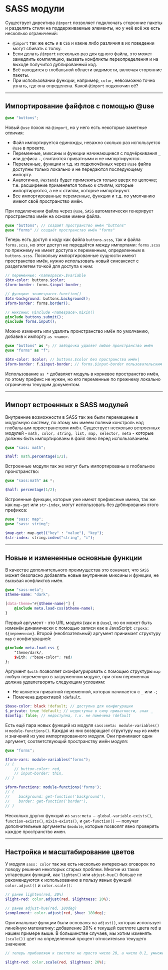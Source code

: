 # SASS модули

Существует директива `@import` позволяет подключать сторонние пакеты и разделять стили на поддерживаемые элементы, но у неё всё же есть несколько ограничений: 

* `@import` так же есть и в `CSS` и какие либо различия в их поведении могут сбивать с толку.
* Если делать `@import` несколько раз для одного файла, это может замедлить компиляцию, вызвать конфликты переопределения и на выходе получится дублированный код.
* Всё находится в глобальной области видимости, включая сторонние пакеты.
* При использовании функции, например, `color`, невозможно точно узнать, где она определена. Какой `@import` подключил её?

***

## Импортирование файфлов с помощью @use

```scss
@use "buttons";
```

Новый `@use` похож на `@import`, но у него есть некоторые заметные отличия: 

* Файл импортируется единожды, неважно сколько раз используется `@use` в проекте.
* Переменные, миксины и функции начинающиеся с подчёркивания `_` или дефиса `-`, считаются приватными и не импортируются.
* Переменные, функции и т.д. из подключённых через `@use` файла доступны только локально и не передаются последующему импорту.
* Аналогично, `@extends` будет применяться только вверх по цепочке; т.е. расширение применяется только к стилям, которые импортируются, а не к стилям, которые импортируют.
* Все импортированные переменные, функции и т.д. по умолчанию имеют своё пространство имён.

При подключении файла через `@use`, `SASS` автоматически генерирует пространство имён на основе имени файла. 

```scss
@use "buttons"; // создаёт пространство имён "buttons"
@use "forms" // создаёт пространство имён "forms"
```

Теперь есть доступ к коду как файла `buttons.scss`, так и файла `forms.scss`, но этот доступ не передаётся между импортами: `forms.scss` по прежнему не имеет доступа к переменным, определенным в `buttons.scss`. Поскольку импортированные сущности имеют пространство имён, нужно использовать новый синсаксист с раздетилетем точкой для доступа к ним:

```scss
// переменные: <namespace>.$variable
$btn-color: buttons.$color;
$form-border: forms.$input-border;

// функции: <namespace>.function()
$btn-background: buttons.background();
$form-border: forms.border();

// миксины: @include <namespace>.mixin()
@include buttons.submit();
@include forms.input();
```

Можно изменить или удалить пронстранство имён по умолчанию, добавив к импорту `as <name>`.

```scss
@use "buttons" as *; // звёздочка удаляет любое пронстранство имён
@use "forms" as "f"; 

$btn-color: $color; // buttons.$color без пространства имён|
$form-border: f.$input-border; // forms.$input-border пользовательским пространством имен
```

Использование `as *` добавляет модуль в корневое пространство имён, по этому префикс не нужен, но его переменные по прежнему локально ограничены текущим документом.
***

## Импорт встроенных в SASS модулей

Внутренние возможности в SASS так же были перемещены в модульную систему, по этому мы имеем полный констроль над глобальным прространством имён. Существует несколько встроенных модулей - `math, color, string, list, map, selector, meta` - которые должны быть импортированы в файл явно перед использованием.

```scss
@use "sass: math";

$half: math.percentage(1/2);
```

Встроенные модули так же могут быть импортированы в глобальное пронстранство: 

```scss
@use "sass:math" as *;

$half: percentage(1/2);
```

Встроенные функции, которые уже имеют префиксные имена, так же как `map-get` или `str-index`, могут использовать без дублирования этого префикса: 

```scss
@use "sass: map";
@use "sass: string";

$map-get: map.get(("key" : "value"), "key");
$str-index: string.index("string", "i");
```
***

## Новые и измененные основные функции

В качестве дополнительного преимущества это означает, что `SASS` может безопасно добавлять новые внутренние миксины и функции, не вызывая конфликтов имён.

```scss
@use "sass-meta";
$theme-name: "dark";

[data-theme="#{$theme-name}"] {
    @include meta.load-css($theme-name);
}
```

Первый аргумент - это URL модуля (как и в `@use`), но он может быть изменён динамически с помощью записи как в JavaScript: `строка: ${переменная}`. Второй (необязательный) аргумент принимает структуру `map` с конфигурацией:

```scss
@include meta.load-css {
    "theme/dark/,
    $with: ("base-color": red)
};
```

Аргумент `$with` позволяет сконфигурировать с помощью структуры `map` любую переменную в загруженном модуле, при этом переменная должна удовлетворять следующим условиям:

* Не является приватной переменной, которая начинается с `_` или `-`;
* Помечена директивой `!default`.

```scss
$base-color: black !default; // доступна для конфигурации
$_private: true !default; // недоступна в силу приватности, знак _
$config: false; // недоступна, т.к. не помечена !default
```

Есть ещё пара новых функций из модуля `sass:meta: module-variables()` и `module-functions()`. Каждая из них возвращает структуру `map` из имён и значений из уже импортированного модуля. Они принимают один аргумент, соответствующий пространству имён модуля: 

```scss
@use "forms";

$form-vars: module-variables("forms");
// (
    // button-color: red,
    // input-border: thin,
// )

$form-functions: module-functions('forms');
// (
//    background: get-function('background'),
//    border: get-function('border'),
// )
```

Несколько других функций из `sass:meta — global-variable-exists()`, `function-exists()`, `mixin-exists()`, и `get-function()` — получат дополнительные аргументы `$module`, которые позволят явно проверять каждое пространство имен.
***

## Настройка и масштабирование цветов

У модуля `sass: color` так же есть несколько интересных оговорок по поводу решения некоторых старых проблем. Многие из таких устаревших функций, как `lighten()` или `abjust-hue()` больше не рекомендуются к использованию в пользу явных функций `color.adjust()` и `color.scale()`:

```scss
// ранее lighten(red, 20%)
$light-red: color.adjust(red, $lightness: 20%);

// ранее adjust-hue(red, 180deg) 
$complement: color.adjust(red, $hue: 180deg);
```

Оригинальные функции были основаны на `adjust()`, которая использует линейную математику: добавление 20% к текущей светлоте цвета red в нашем примере выше. В большинстве случаев, мы хотим изменять `(scale())` цвет на определенный процент относительно текущего значения:

```scss
// теперь прибавляем к светлоте не просто число 20, а число 0.2, умноженное на текущую светлоту

$light-red: color.scale(red, $lightess: 20%);
```